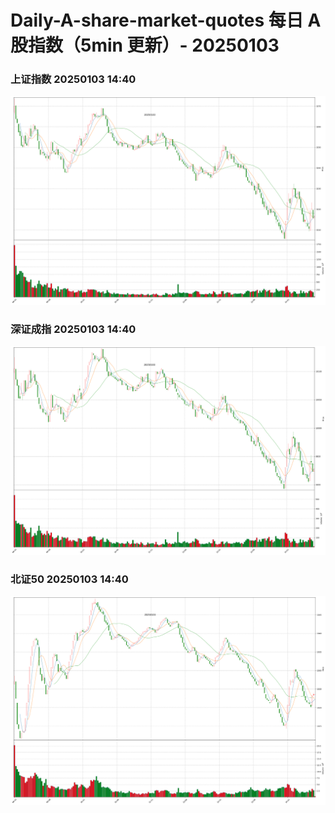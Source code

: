 
# Daily-A-share-market-quotes 每日 A 股指数（5min 更新）- 20250103

### 上证指数 20250103 14:40
![](./fig/2025/1/20250103-sh000001.png)

### 深证成指 20250103 14:40
![](./fig/2025/1/20250103-sz399001.png)

### 北证50 20250103 14:40
![](./fig/2025/1/20250103-bj899050.png)
